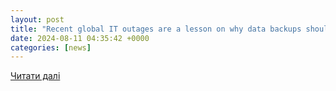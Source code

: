 ```yaml
---
layout: post
title: "Recent global IT outages are a lesson on why data backups should be taken seriously | The National"
date: 2024-08-11 04:35:42 +0000
categories: [news]
---
```


[Читати далі](https://www.thenationalnews.com/future/technology/2024/08/11/it-outage-backup/)
